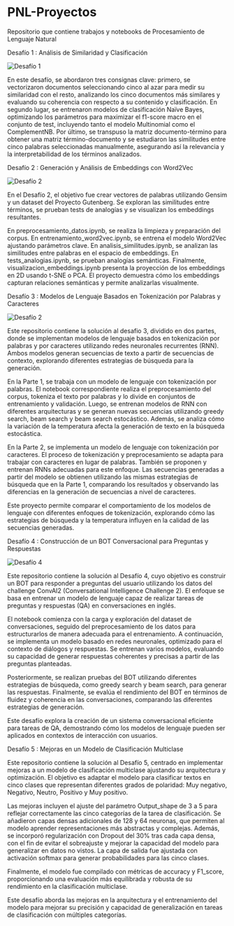 # PNL-Proyectos
Repositorio que contiene trabajos y notebooks de Procesamiento de Lenguaje Natural

Desafío 1 : Análisis de Similaridad y Clasificación

![Desafío 1](https://drive.google.com/uc?id=1DMK8JXINEEhYCU4h6RkXLdaMihMqsZxc)

En este desafío, se abordaron tres consignas clave: primero, se vectorizaron documentos seleccionando cinco al azar para medir su similaridad con el resto, analizando los cinco documentos más similares y evaluando su coherencia con respecto a su contenido y clasificación. En segundo lugar, se entrenaron modelos de clasificación Naïve Bayes, optimizando los parámetros para maximizar el f1-score macro en el conjunto de test, incluyendo tanto el modelo Multinomial como el ComplementNB. Por último, se transpuso la matriz documento-término para obtener una matriz término-documento y se estudiaron las similitudes entre cinco palabras seleccionadas manualmente, asegurando así la relevancia y la interpretabilidad de los términos analizados.

Desafío 2 : Generación y Análisis de Embeddings con Word2Vec

![Desafío 2](https://drive.google.com/uc?id=1zvOGOPpqpvGLxNFrDNi20xH3MmGk2rgE)

En el Desafío 2, el objetivo fue crear vectores de palabras utilizando Gensim y un dataset del Proyecto Gutenberg. Se exploran las similitudes entre términos, se prueban tests de analogías y se visualizan los embeddings resultantes.

En preprocesamiento_datos.ipynb, se realiza la limpieza y preparación del corpus. En entrenamiento_word2vec.ipynb, se entrena el modelo Word2Vec ajustando parámetros clave. En analisis_similitudes.ipynb, se analizan las similitudes entre palabras en el espacio de embeddings. En tests_analogias.ipynb, se prueban analogías semánticas. Finalmente, visualizacion_embeddings.ipynb presenta la proyección de los embeddings en 2D usando t-SNE o PCA.
El proyecto demuestra cómo los embeddings capturan relaciones semánticas y permite analizarlas visualmente.

Desafío 3 : Modelos de Lenguaje Basados en Tokenización por Palabras y Caracteres

![Desafío 2](https://drive.google.com/uc?id=1m-AOuf9VotQtCmshWsL6QnzAwtHWL7_r)

Este repositorio contiene la solución al desafio 3, dividido en dos partes, donde se implementan modelos de lenguaje basados en tokenización por palabras y por caracteres utilizando redes neuronales recurrentes (RNN). Ambos modelos generan secuencias de texto a partir de secuencias de contexto, explorando diferentes estrategias de búsqueda para la generación.

En la Parte 1, se trabaja con un modelo de lenguaje con tokenización por palabras. El notebook correspondiente realiza el preprocesamiento del corpus, tokeniza el texto por palabras y lo divide en conjuntos de entrenamiento y validación. Luego, se entrenan modelos de RNN con diferentes arquitecturas y se generan nuevas secuencias utilizando greedy search, beam search y beam search estocástico. Además, se analiza cómo la variación de la temperatura afecta la generación de texto en la búsqueda estocástica.

En la Parte 2, se implementa un modelo de lenguaje con tokenización por caracteres. El proceso de tokenización y preprocesamiento se adapta para trabajar con caracteres en lugar de palabras. También se proponen y entrenan RNNs adecuadas para este enfoque. Las secuencias generadas a partir del modelo se obtienen utilizando las mismas estrategias de búsqueda que en la Parte 1, comparando los resultados y observando las diferencias en la generación de secuencias a nivel de caracteres.

Este proyecto permite comparar el comportamiento de los modelos de lenguaje con diferentes enfoques de tokenización, explorando cómo las estrategias de búsqueda y la temperatura influyen en la calidad de las secuencias generadas.

Desafío 4 : Construcción de un BOT Conversacional para Preguntas y Respuestas

![Desafío 4](https://drive.google.com/uc?id=1EmnaA64880LfP2_rbWT_5nFcJRGmkkJ4)

Este repositorio contiene la solución al Desafío 4, cuyo objetivo es construir un BOT para responder a preguntas del usuario utilizando los datos del challenge ConvAI2 (Conversational Intelligence Challenge 2). El enfoque se basa en entrenar un modelo de lenguaje capaz de realizar tareas de preguntas y respuestas (QA) en conversaciones en inglés.

El notebook comienza con la carga y exploración del dataset de conversaciones, seguido del preprocesamiento de los datos para estructurarlos de manera adecuada para el entrenamiento. A continuación, se implementa un modelo basado en redes neuronales, optimizado para el contexto de diálogos y respuestas. Se entrenan varios modelos, evaluando su capacidad de generar respuestas coherentes y precisas a partir de las preguntas planteadas.

Posteriormente, se realizan pruebas del BOT utilizando diferentes estrategias de búsqueda, como greedy search y beam search, para generar las respuestas. Finalmente, se evalúa el rendimiento del BOT en términos de fluidez y coherencia en las conversaciones, comparando las diferentes estrategias de generación.

Este desafío explora la creación de un sistema conversacional eficiente para tareas de QA, demostrando cómo los modelos de lenguaje pueden ser aplicados en contextos de interacción con usuarios.

Desafío 5 : Mejoras en un Modelo de Clasificación Multiclase

Este repositorio contiene la solución al Desafío 5, centrado en implementar mejoras a un modelo de clasificación multiclase ajustando su arquitectura y optimización. El objetivo es adaptar el modelo para clasificar textos en cinco clases que representan diferentes grados de polaridad: Muy negativo, Negativo, Neutro, Positivo y Muy positivo.

Las mejoras incluyen el ajuste del parámetro Output_shape de 3 a 5 para reflejar correctamente las cinco categorías de la tarea de clasificación. Se añadieron capas densas adicionales de 128 y 64 neuronas, que permiten al modelo aprender representaciones más abstractas y complejas. Además, se incorporó regularización con Dropout del 30% tras cada capa densa, con el fin de evitar el sobreajuste y mejorar la capacidad del modelo para generalizar en datos no vistos. La capa de salida fue ajustada con activación softmax para generar probabilidades para las cinco clases.

Finalmente, el modelo fue compilado con métricas de accuracy y F1_score, proporcionando una evaluación más equilibrada y robusta de su rendimiento en la clasificación multiclase.

Este desafío aborda las mejoras en la arquitectura y el entrenamiento del modelo para mejorar su precisión y capacidad de generalización en tareas de clasificación con múltiples categorías.






